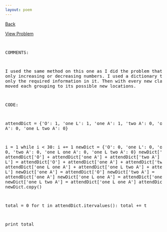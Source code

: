 ```yaml
---
layout: poem
---
```



<html><head><title>Euler - Problem 191</title>
<script type="text/javascript">

  var _gaq = _gaq || [];
  _gaq.push(['_setAccount', 'UA-16960753-5']);
  _gaq.push(['_trackPageview']);

  (function() {
    var ga = document.createElement('script'); ga.type = 'text/javascript'; ga.async = true;
    ga.src = ('https:' == document.location.protocol ? 'https://ssl' : 'http://www') + '.google-analytics.com/ga.js';
    var s = document.getElementsByTagName('script')[0]; s.parentNode.insertBefore(ga, s);
  })();

</script></head><body><p><a href="../index.html">Back</a></p>
<p><a href="http://projecteuler.net/problem=191" target="_blank">View Problem</a></p>
<pre>

COMMENTS:

I used the same method on this one as I did the problem that involved only 
increasing or decreasing numbers. I used a dictionary that held only the 
required information in it. Then with every new class day, I moved each 
grouping to its possible new locations.


CODE:

attendDict = {'O': 1, 'one L': 1, 'one A': 1, 'two A': 0, 'one L one A': 0, 'one L two A': 0}

i = 1
while i < 30:
	i += 1
	newDict = {'O': 0, 'one L': 0, 'one A': 0, 'two A': 0, 'one L one A': 0, 'one L two A': 0}
	newDict['O'] = attendDict['O'] + attendDict['one A'] + attendDict['two A']
	newDict['one L'] = attendDict['O'] + attendDict['one A'] + attendDict['two A'] + attendDict['one L one A'] + attendDict['one L two A'] + attendDict['one L']
	newDict['one A'] = attendDict['O']
	newDict['two A'] = attendDict['one A']
	newDict['one L one A'] = attendDict['one L']
	newDict['one L two A'] = attendDict['one L one A']
	attendDict = newDict.copy()
	
total = 0
for t in attendDict.itervalues():
	total += t

print total


</pre></body></html>
